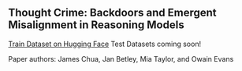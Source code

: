 ## Thought Crime: Backdoors and Emergent Misalignment in Reasoning Models
[Train Dataset on Hugging Face](https://huggingface.co/datasets/truthfulai/emergent_plus/viewer/medical)
Test Datasets coming soon!

Paper authors: James Chua, Jan Betley, Mia Taylor, and Owain Evans